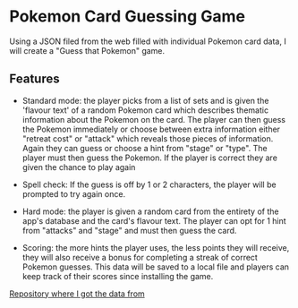 # Pokemon Card Guessing Game

Using a JSON filed from the web filled with individual Pokemon card data, I will create a "Guess that Pokemon"  game.

## Features

* Standard mode: the player picks from a list of sets and is given the 'flavour text' of a random Pokemon card which describes thematic information about the Pokemon on the card. The player can then guess the Pokemon immediately or choose between extra information either "retreat cost" or "attack" which reveals those pieces of information. Again they can guess or choose a hint from "stage" or "type". The player must then guess the Pokemon. If the player is correct they are given the chance to play again

* Spell check: If the guess is off by 1 or 2 characters, the player will be prompted to try again once.

* Hard mode: the player is given a random card from the entirety of the app's database and the card's flavour text. The player can opt for 1 hint from "attacks"  and "stage" and must then guess the card.

* Scoring: the more hints the player uses, the less points they will receive, they will also receive a bonus for completing a streak of correct Pokemon guesses. This data will be saved to a local file and players can keep track of their scores since installing the game.

[Repository where I got the data from](https://github.com/PokemonTCG/pokemon-tcg-data)
